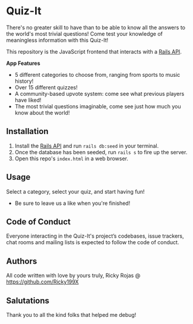# Quiz-It

There's no greater skill to have than to be able to know all the answers to the world's most trivial questions! Come test your knowledge of meaningless information with this Quiz-It!

This repository is the JavaScript frontend that interacts with a [Rails API](https://github.com/Ricky199X/trivia_app).

**App Features**
- 5 different categories to choose from, ranging from sports to music history! 
- Over 15 different quizzes!
- A community-based upvote system: come see what previous players have liked!
- The most trivial questions imaginable, come see just how much you know about the world!

## Installation

1. Install the [Rails API](https://github.com/Ricky199X/trivia_app) and run `rails db:seed` in your terminal.
2. Once the database has been seeded, run `rails s` to fire up the server.
3. Open this repo's `index.html` in a web browser.

## Usage

Select a category, select your quiz, and start having fun!

- Be sure to leave us a like when you're finished!

## Code of Conduct

Everyone interacting in the Quiz-It's project’s codebases, issue trackers, chat rooms and mailing lists is expected to follow the code of conduct.

## Authors
All code written with love by yours truly, Ricky Rojas @ https://github.com/Ricky199X

## Salutations
Thank you to all the kind folks that helped me debug!
